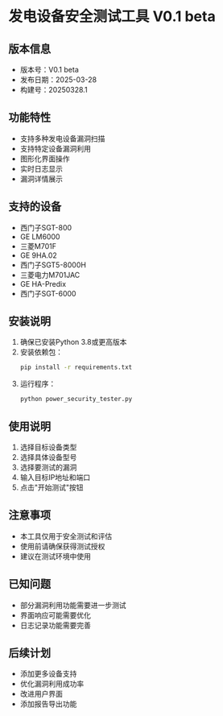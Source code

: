# 发电设备安全测试工具 V0.1 beta

## 版本信息
- 版本号：V0.1 beta
- 发布日期：2025-03-28
- 构建号：20250328.1

## 功能特性
- 支持多种发电设备漏洞扫描
- 支持特定设备漏洞利用
- 图形化界面操作
- 实时日志显示
- 漏洞详情展示

## 支持的设备
- 西门子SGT-800
- GE LM6000
- 三菱M701F
- GE 9HA.02
- 西门子SGT5-8000H
- 三菱电力M701JAC
- GE HA-Predix
- 西门子SGT-6000

## 安装说明
1. 确保已安装Python 3.8或更高版本
2. 安装依赖包：
   ```bash
   pip install -r requirements.txt
   ```
3. 运行程序：
   ```bash
   python power_security_tester.py
   ```

## 使用说明
1. 选择目标设备类型
2. 选择具体设备型号
3. 选择要测试的漏洞
4. 输入目标IP地址和端口
5. 点击"开始测试"按钮

## 注意事项
- 本工具仅用于安全测试和评估
- 使用前请确保获得测试授权
- 建议在测试环境中使用

## 已知问题
- 部分漏洞利用功能需要进一步测试
- 界面响应可能需要优化
- 日志记录功能需要完善

## 后续计划
- 添加更多设备支持
- 优化漏洞利用成功率
- 改进用户界面
- 添加报告导出功能
